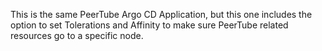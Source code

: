 This is the same PeerTube Argo CD Application, but this one includes the option to set Tolerations and Affinity to make sure PeerTube related resources go to a specific node.
